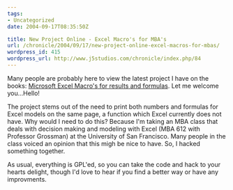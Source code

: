 ```yaml
---
tags:
- Uncategorized
date: 2004-09-17T08:35:50Z

title: New Project Online - Excel Macro's for MBA's
url: /chronicle/2004/09/17/new-project-online-excel-macros-for-mbas/
wordpress_id: 415
wordpress_url: http://www.j5studios.com/chronicle/index.php/84
---
```


Many people are probably here to view the latest project I have on the books: <a href="http://www.j5studios.com/projects/excel/">Microsoft Excel Macro's for results and formulas</a>.  Let me welcome you...Hello!


The project stems out of the need to print both numbers and formulas for Excel models on the same page, a function which Excel currently does not have.  Why would I need to do this?  Because I'm taking an MBA class that deals with decision making and modeling with Excel (MBA 612 with Professor Grossman) at the University of San Francisco.  Many people in the class voiced an opinion that this migh be nice to have.  So, I hacked something together.


As usual, everything is GPL'ed, so you can take the code and hack to your hearts delight, though I'd love to hear if you find a better way or have any improvments.

